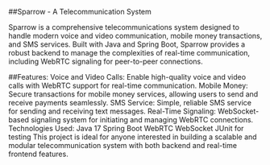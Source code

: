 ##Sparrow - A Telecommunication System

Sparrow is a comprehensive telecommunications system designed to handle modern voice and video communication, mobile money transactions, and SMS services. Built with Java and Spring Boot, Sparrow provides a robust backend to manage the complexities of real-time communication, including WebRTC signaling for peer-to-peer connections.

##Features:
Voice and Video Calls: Enable high-quality voice and video calls with WebRTC support for real-time communication.
Mobile Money: Secure transactions for mobile money services, allowing users to send and receive payments seamlessly.
SMS Service: Simple, reliable SMS service for sending and receiving text messages.
Real-Time Signaling: WebSocket-based signaling system for initiating and managing WebRTC connections.
Technologies Used:
Java 17
Spring Boot
WebRTC
WebSocket
JUnit for testing
This project is ideal for anyone interested in building a scalable and modular telecommunication system with both backend and real-time frontend features.
